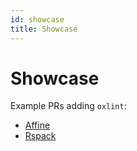 ```yaml
---
id: showcase
title: Showcase
---
```


# Showcase

Example PRs adding `oxlint`:

- [Affine](https://github.com/toeverything/AFFiNE/pull/4867)
- [Rspack](https://github.com/web-infra-dev/rspack/pull/3999)
